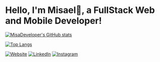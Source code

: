 # Hello, I'm Misael👋, a FullStack Web and Mobile Developer!

[![MisaDeveloper's GitHub stats](https://github-readme-stats.vercel.app/api?username=MisaDeveloper&theme=tokyonight)](https://github.com/anuraghazra/github-readme-stats)

[![Top Langs](https://github-readme-stats.vercel.app/api/top-langs/?username=MisaDeveloper&layout=compact&theme=tokyonight)](https://github.com/anuraghazra/github-readme-stats)

[![Website](https://img.shields.io/badge/website-000000?style=for-the-badge&logo=About.me&logoColor=white)](https://misadeveloper.github.io/Portfolio/)
[![LinkedIn](https://img.shields.io/badge/LinkedIn-0077B5?style=for-the-badge&logo=linkedin&logoColor=white)](http://www.linkedin.com/in/misael-pereira-de-souza-662677221)
[![Instagram](https://img.shields.io/badge/Instagram-E4405F?style=for-the-badge&logo=instagram&logoColor=white)](https://www.instagram.com/eumisa_fs/)
